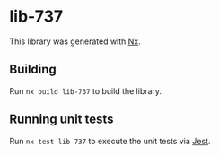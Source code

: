 # lib-737

This library was generated with [Nx](https://nx.dev).

## Building

Run `nx build lib-737` to build the library.

## Running unit tests

Run `nx test lib-737` to execute the unit tests via [Jest](https://jestjs.io).
